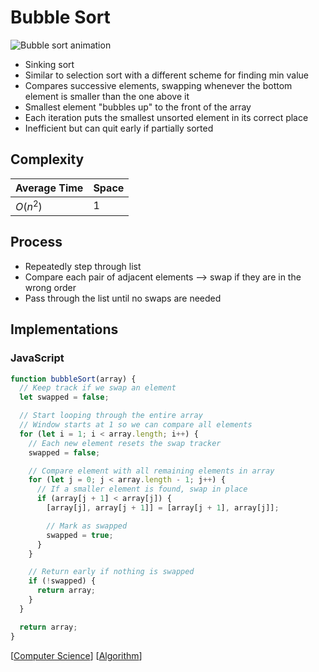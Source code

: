 # Bubble Sort

![Bubble sort animation](/assets/second-brain/2020-10-22-09-10.gif)

- Sinking sort
- Similar to selection sort with a different scheme for finding min value
- Compares successive elements, swapping whenever the bottom element is smaller than the one above it
- Smallest element "bubbles up" to the front of the array
- Each iteration puts the smallest unsorted element in its correct place
- Inefficient but can quit early if partially sorted

## Complexity

| Average Time | Space |
| ------------ | ----- |
| $O(n^2)$     | $1$   |

## Process

- Repeatedly step through list
- Compare each pair of adjacent elements --> swap if they are in the wrong order
- Pass through the list until no swaps are needed

## Implementations

### JavaScript

```javascript
function bubbleSort(array) {
  // Keep track if we swap an element
  let swapped = false;

  // Start looping through the entire array
  // Window starts at 1 so we can compare all elements
  for (let i = 1; i < array.length; i++) {
    // Each new element resets the swap tracker
    swapped = false;

    // Compare element with all remaining elements in array
    for (let j = 0; j < array.length - 1; j++) {
      // If a smaller element is found, swap in place
      if (array[j + 1] < array[j]) {
        [array[j], array[j + 1]] = [array[j + 1], array[j]];

        // Mark as swapped
        swapped = true;
      }
    }

    // Return early if nothing is swapped
    if (!swapped) {
      return array;
    }
  }

  return array;
}
```

[[Computer Science]] [[Algorithm]]

[//begin]: # "Autogenerated link references for markdown compatibility"
[Computer Science]: computer-science "Computer Science"
[Algorithm]: algorithm "Algorithm"
[//end]: # "Autogenerated link references"